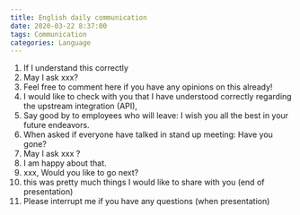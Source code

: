 ```yaml
---
title: English daily communication
date: 2020-03-22 8:37:00
tags: Communication
categories: Language
---
```


 1. If I understand this correctly
 2. May I ask xxx?
 3. Feel free to comment here if you have any opinions on this already!
 4. I would like to check with you that I have understood correctly regarding the upstream integration (API),
 5. Say good by to employees who will leave: I wish you all the best in your future endeavors. 
 6. When asked if everyone have talked in stand up meeting: Have you gone? 
 7. May I ask xxx ?
 8. I am happy about that.
 9. xxx, Would you like to go next?
 10. this was pretty much things I would like to share with you (end of presentation)
 11. Please interrupt me if you have any questions (when presentation)